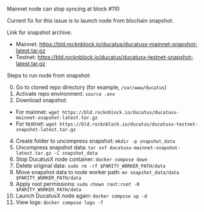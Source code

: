 Mainnet node can stop syncing at block #110

Current fix for this issue is to launch node from blochain snapshot.

Link for snapshot archive: 
* Mainnet: https://bld.rocknblock.io/ducatus/ducatusx-mainnet-snapshot-latest.tar.gz
* Testnet: https://bld.rocknblock.io/ducatus/ducatusx-testnet-snapshot-latest.tar.gz

Steps to run node from snapshot:

0. Go to cloned repo directory (for example, `/var/www/ducatus`)
1. Activate repo environment: `source .env`
2. Download snapshot:
* For mainnet: `wget https://bld.rocknblock.io/ducatus/ducatusx-mainnet-snapshot-latest.tar.gz`
* For testnet: `wget https://bld.rocknblock.io/ducatus/ducatusx-testnet-snapshot-latest.tar.gz`
4. Create folder to uncompress snapshot: `mkdir -p snapshot_data`
5. Uncompress snapshot data: `tar xvf ducatusx-mainnet-snapshot-latest.tar.gz -C snapshot_data`
6. Stop DucatusX node container: `docker compose down`
7. Delete original data: `sudo rm -rf $PARITY_WORKER_PATH/data`
8. Move snapshot data to node worker path: `mv snapshot_data/data $PARITY_WORKER_PATH/data`
9. Apply root permissions: `sudo chown root:root -R $PARITY_WORKER_PATH/data`
10. Launch DucatusX node again: `docker compose up -d`
11. View logs: `docker compose logs -f`

